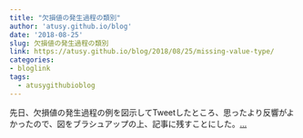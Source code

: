 ```yaml
---
title: "欠損値の発生過程の類別"
author: 'atusy.github.io/blog'
date: '2018-08-25'
slug: 欠損値の発生過程の類別
link: https://atusy.github.io/blog/2018/08/25/missing-value-type/
categories:
- bloglink
tags:
  - atusygithubioblog
---
```


先日、欠損値の発生過程の例を図示してTweetしたところ、思ったより反響がよかったので、図をブラシュアップの上、記事に残すことにした。[... <i class="fas fa-external-link-alt"></i>](https://atusy.github.io/blog/2018/08/25/missing-value-type/)

